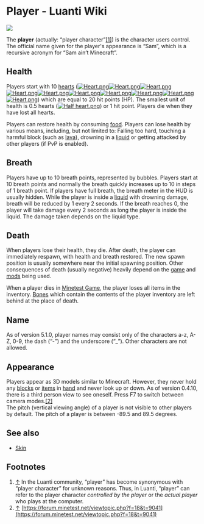 # Player - Luanti Wiki


[![](https://wiki.luanti.org/images/a/ab/Player_large.png)](https://wiki.luanti.org/File:Player_large.png)

The **player** (actually: “player character”[\[1\]](#cite_note-1)) is the character users control. The official name given for the player's appearance is “Sam”, which is a recursive acronym for “Sam ain’t Minecraft”.  

Health
------

Players start with 10 [hearts](https://wiki.luanti.org/Hearts "Hearts") ([![Heart.png](https://wiki.luanti.org/images/thumb/d/d9/Heart.png/16px-Heart.png)](https://wiki.luanti.org/File:Heart.png)[![Heart.png](https://wiki.luanti.org/images/thumb/d/d9/Heart.png/16px-Heart.png)](https://wiki.luanti.org/File:Heart.png)[![Heart.png](https://wiki.luanti.org/images/thumb/d/d9/Heart.png/16px-Heart.png)](https://wiki.luanti.org/File:Heart.png)[![Heart.png](https://wiki.luanti.org/images/thumb/d/d9/Heart.png/16px-Heart.png)](https://wiki.luanti.org/File:Heart.png)[![Heart.png](https://wiki.luanti.org/images/thumb/d/d9/Heart.png/16px-Heart.png)](https://wiki.luanti.org/File:Heart.png)[![Heart.png](https://wiki.luanti.org/images/thumb/d/d9/Heart.png/16px-Heart.png)](https://wiki.luanti.org/File:Heart.png)[![Heart.png](https://wiki.luanti.org/images/thumb/d/d9/Heart.png/16px-Heart.png)](https://wiki.luanti.org/File:Heart.png)[![Heart.png](https://wiki.luanti.org/images/thumb/d/d9/Heart.png/16px-Heart.png)](https://wiki.luanti.org/File:Heart.png)[![Heart.png](https://wiki.luanti.org/images/thumb/d/d9/Heart.png/16px-Heart.png)](https://wiki.luanti.org/File:Heart.png)[![Heart.png](https://wiki.luanti.org/images/thumb/d/d9/Heart.png/16px-Heart.png)](https://wiki.luanti.org/File:Heart.png)) which are equal to 20 hit points (HP). The smallest unit of health is 0.5 hearts ([![Half heart.png](https://wiki.luanti.org/images/thumb/9/92/Half_heart.png/16px-Half_heart.png)](https://wiki.luanti.org/File:Half_heart.png)) or 1 hit point. Players die when they have lost all hearts.

Players can restore health by consuming [food](https://wiki.luanti.org/Category:Food "Category:Food"). Players can lose health by various means, including, but not limited to: Falling too hard, touching a harmful block (such as [lava](https://wiki.luanti.org/Lava "Lava")), drowning in a [liquid](https://wiki.luanti.org/Liquid "Liquid") or getting attacked by other players (if PvP is enabled).

Breath
------

Players have up to 10 breath points, represented by bubbles. Players start at 10 breath points and normally the breath quickly increases up to 10 in steps of 1 breath point. If players have full breath, the breath meter in the HUD is usually hidden. While the player is inside a [liquid](https://wiki.luanti.org/Liquid "Liquid") with drowning damage, breath will be reduced by 1 every 2 seconds. If the breath reaches 0, the player will take damage every 2 seconds as long the player is inside the liquid. The damage taken depends on the liquid type.

Death
-----

When players lose their health, they die. After death, the player can immediately respawn, with health and breath restored. The new spawn position is usually somewhere near the initial spawning position. Other consequences of death (usually negative) heavily depend on the [game](https://wiki.luanti.org/Games "Games") and [mods](https://wiki.luanti.org/Mods "Mods") being used.

When a player dies in [Minetest Game](https://wiki.luanti.org/Games/Minetest_Game "Games/Minetest Game"), the player loses all items in the inventory. [Bones](https://wiki.luanti.org/Bones "Bones") which contain the contents of the player inventory are left behind at the place of death.

Name
----

As of version 5.1.0, player names may consist only of the characters a-z, A-Z, 0-9, the dash (“-”) and the underscore (“\_”). Other characters are not allowed.

Appearance
----------

Players appear as 3D models similar to Minecraft. However, they never hold any [blocks](https://wiki.luanti.org/Blocks "Blocks") or [items](https://wiki.luanti.org/Items "Items") in [hand](https://wiki.luanti.org/Hand "Hand") and never look up or down. As of version 0.4.10, there is a third person view to see oneself. Press F7 to switch between camera modes.[\[2\]](#cite_note-2)  
The pitch (vertical viewing angle) of a player is not visible to other players by default. The pitch of a player is between -89.5 and 89.5 degrees.  

See also
--------

*   [Skin](https://wiki.luanti.org/index.php?title=Skin&action=edit&redlink=1 "Skin (page does not exist)")

Footnotes
---------

1.  [↑](#cite_ref-1) In the Luanti community, “player” has become synonymous with “player character” for unknown reasons. Thus, in Luanti, “player” can refer to the player character _controlled by the player_ or the _actual player_ who plays at the computer.
2.  [↑](#cite_ref-2) [https://forum.minetest.net/viewtopic.php?f=18&t=9041](https://forum.minetest.net/viewtopic.php?f=18&t=9041)